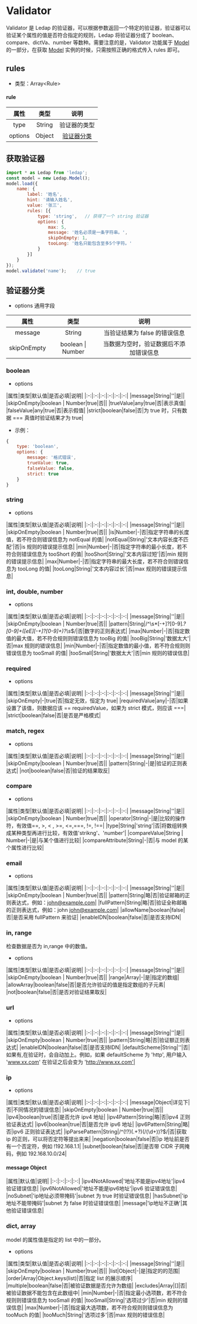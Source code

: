# Validator
Validator 是 Ledap 的验证器，可以根据参数返回一个特定的验证器，验证器可以验证某个属性的值是否符合指定的规则，Ledap 将验证器分成了 boolean、compare、dictVa、number 等数种。需要注意的是，Validator 功能属于 [Model](/api/model/) 的一部分，在获取 [Model](/api/model/) 实例的时候，只需按照正确的格式传入 rules 即可。
## rules
- 类型：Array\<Rule\>
#### rule
|属性|类型|说明|
|:-:|:-:|:-:|
|type|String|验证器的类型|
|options|Object|[验证器分类](/api/Validator/#验证器分类)|


## 获取验证器
```javascript
import * as Ledap from 'ledap';
const model = new Ledap.Model();
model.load({
    name: {
        label: '姓名',
        hint: '请输入姓名',
        value: '张三',
        rules: [{
            type: 'string',   // 获得了一个 string 验证器
            options: {
                max: 5,
                message: '姓名必须是一条字符串。',
                skipOnEmpty: 1,
                tooLong: '姓名只能包含至多5个字符。'
            }
        }]
    }
});
model.validate('name');    // true
```
## 验证器分类
- options 通用字段

|属性|类型|说明|
|:-:|:-:|:-:|
|message|String|当验证结果为 false 的错误信息|
|skipOnEmpty|boolean \| Number|当数据为空时，验证数据后不添加错误信息|
### boolean
- options

|属性|类型|默认值|是否必填|说明|
|:-:|:-:|:-:|:-:|:-:|:-:|
|message|String|''|是||
|skipOnEmpty|boolean \| Number|true|否||
|trueValue|any|true|否|表示真值|
|falseValue|any|true|否|表示假值|
|strict|boolean|false|否|为 true 时，只有数据 === 真值时验证结果才为 true|
- 示例：
```javascript
{
    type: 'boolean',
    options: {
        message: '格式错误',
        trueValue: true,
        falseValue: false,
        strict: true
    }
}
```

### string
- options

|属性|类型|默认值|是否必填|说明|
|:-:|:-:|:-:|:-:|:-:|:-:|
|message|String|''|是||
|skipOnEmpty|boolean \| Number|true|否||
|is|Number|-|否|指定字符串的长度值，若不符合则错误信息为 notEqual 的值|
|notEqual|String|'文本内容长度不匹配'|否|is 规则的错误提示信息|
|min|Number|-|否|指定字符串的最小长度，若不符合则错误信息为 tooShort 的值|
|tooShort|String|'文本内容过短'|否|min 规则的错误提示信息|
|max|Number|-|否|指定字符串的最大长度，若不符合则错误信息为 tooLong 的值|
|tooLong|String|'文本内容过长'|否|max 规则的错误提示信息|

### int, double, number
- options

|属性|类型|默认值|是否必填|说明|
|:-:|:-:|:-:|:-:|:-:|:-:|
|message|String|''|是||
|skipOnEmpty|boolean \| Number|true|否||
|pattern|String|\/^\s*[-+]?[0-9]*\.?[0-9]+([eE][-+]?[0-9]+)?\s*$\/|否|数字的正则表达式|
|max|Number|-|否|指定数值的最大值，若不符合规则则错误信息为 tooBig 的值|
|tooBig|String|'数据太大'|否|max 规则的错误信息|
|min|Number|-|否|指定数值的最小值，若不符合规则则错误信息为 tooSmall 的值|
|tooSmall|String|'数据太大'|否|min 规则的错误信息|

### required
- options

|属性|类型|默认值|是否必填|说明|
|:-:|:-:|:-:|:-:|:-:|:-:|
|message|String|''|是||
|skipOnEmpty|-|true|否|指定无效，恒定为 true|
|requiredValue|any|-|否|如果设置了该值，则数据应该 == requiredValue，如果为 strict 模式，则应该 ===|
|strict|boolean|false|否|是否是严格模式|

<!-- ### trim, filter
- options

|属性|类型|默认值|是否必填|说明|
|:-:|:-:|:-:|:-:|:-:|:-:|
|message|String|''|是||
|skipOnEmpty|boolean \| Number|true|否|| -->

### match, regex
- options

|属性|类型|默认值|是否必填|说明|
|:-:|:-:|:-:|:-:|:-:|:-:|
|message|String|''|是||
|skipOnEmpty|boolean \| Number|true|否||
|pattern|String|-|是|验证的正则表达式|
|not|boolean|false|否|验证的结果取反|

### compare
- options

|属性|类型|默认值|是否必填|说明|
|:-:|:-:|:-:|:-:|:-:|:-:|
|message|String|''|是||
|skipOnEmpty|boolean \| Number|true|否||
|operator|String|-|是|比较的操作符，有效值==, >, < , >=, <=,===, !=, !==|
|type|String|'string'|否|将数组转换成某种类型再进行比较，有效值'strikng'、'number'|
|compareValue|String \| Number|-|是|与某个值进行比较|
|compareAttribute|String|-|否|与 model 的某个属性进行比较|

### email
- options

|属性|类型|默认值|是否必填|说明|
|:-:|:-:|:-:|:-:|:-:|:-:|
|message|String|''|是||
|skipOnEmpty|boolean \| Number|true|否||
|pattern|String|略|否|验证邮箱的正则表达式，例如：john@example.com|
|fullPattern|String|略|否|验证全称邮箱的正则表达式，例如：john <john@example.com>|
|allowName|boolean|false|否|是否采用 fullPattern 来验证|
|enableIDN|boolean|false|否|是否支持IDN|


### in, range
检查数据是否为 in,range 中的数值。
- options

|属性|类型|默认值|是否必填|说明|
|:-:|:-:|:-:|:-:|:-:|:-:|
|message|String|''|是||
|skipOnEmpty|boolean \| Number|true|否||
|range|Array|-|是|指定的数组|
|allowArray|boolean|false|否|是否允许验证的值是指定数组的子元素|
|not|boolean|false|否|是否对验证结果取反|

### url
- options

|属性|类型|默认值|是否必填|说明|
|:-:|:-:|:-:|:-:|:-:|:-:|
|message|String|''|是||
|skipOnEmpty|boolean \| Number|true|否||
|pattern|String|略|否|验证额正则表达式|
|enableIDN|boolean|false|否|是否支持IDN|
|defaultScheme|String|''|否|如果有,在验证时，会自动加上。例如，如果 defaultScheme 为 'http', 用户输入 'www.xx.com' 在验证之后会变为 'http://www.xx.com'|

### ip
- options

|属性|类型|默认值|是否必填|说明|
|:-:|:-:|:-:|:-:|:-:|:-:|
|message|Object|详见下|否|不同情况的错误信息|
|skipOnEmpty|boolean \| Number|true|否||
|ipv4|boolean|true|否|是否允许 ipv4 地址|
|ipv4Pattern|String|略|否|ipv4 正则验证表达式|
|ipv6|boolean|true|否|是否允许 ipv6 地址|
|ipv6Pattern|String|略|否|ipv6 正则验证表达式|
|ipParsePattern|String|\/^(!?)(.+?)(\/(\d+))?$\/|否|获取 ip 的正则，可以将否定符等提出来来|
|negation|boolean|false|否|ip 地址前是否有一个否定符，例如 !192.168.1.1|
|subnet|boolean|false|否|是否带 CIDR 子网掩码，例如 192.168.10.0/24|
#### message Object
|属性|默认值|说明|
|:-:|:-:|:-:|:-:|
|ipv4NotAllowed|'地址不能是ipv4地址'|ipv4 验证错误信息|
|ipv6NotAllowed|'地址不能是ipv6地址'|ipv6 验证错误信息|
|noSubnet|'ip地址必须带掩码'|subnet 为 true 时验证错误信息|
|hasSubnet|'ip地址不能带掩码'|subnet 为 false 时验证错误信息|
|message|'ip地址不正确'|其他验证错误信息|

### dict, array
model 的属性值是指定的 list 中的一部分。
- options

|属性|类型|默认值|是否必填|说明|
|:-:|:-:|:-:|:-:|:-:|:-:|
|message|String|''|是||
|skipOnEmpty|boolean \| Number|true|否||
|list|Object|-|是|指定的的范围|
|order|Array|Object.keys(list)|否|指定 list 的展示顺序|
|multiple|boolean|false|否|被验证数据是否允许为数组|
|excludes|Array|[]|否|被验证数据不能包含在此数组中|
|min|Number|-|否|指定最小选项数，若不符合规则则错误信息为 tooSmall 的值|
|tooSmall|String|'选项过少'|否|min 规则的错误信息|
|max|Number|-|否|指定最大选项数，若不符合规则则错误信息为 tooMuch 的值|
|tooMuch|String|'选项过多'|否|max 规则的错误信息|
